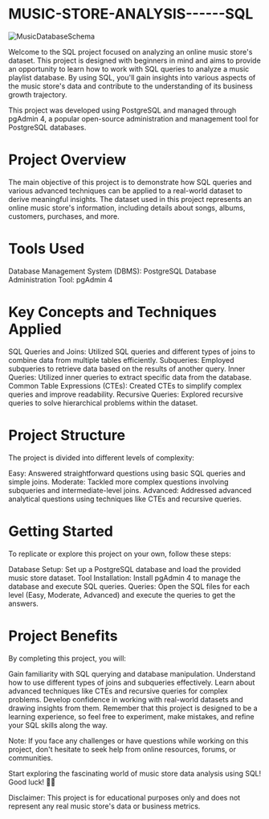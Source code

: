 # MUSIC-STORE-ANALYSIS------SQL
![MusicDatabaseSchema](https://github.com/dimpal-singh/MUSIC-STORE-ANALYSIS------SQL/assets/132731703/2104dd46-859e-4963-8dfb-1d0e71fd46e1)


Welcome to the SQL project focused on analyzing an online music store's dataset. This project is designed with beginners in mind and aims to provide an opportunity to learn how to work with SQL queries to analyze a music playlist database. By using SQL, you'll gain insights into various aspects of the music store's data and contribute to the understanding of its business growth trajectory.

This project was developed using PostgreSQL and managed through pgAdmin 4, a popular open-source administration and management tool for PostgreSQL databases.

# Project Overview
The main objective of this project is to demonstrate how SQL queries and various advanced techniques can be applied to a real-world dataset to derive meaningful insights. The dataset used in this project represents an online music store's information, including details about songs, albums, customers, purchases, and more.


# Tools Used
Database Management System (DBMS): PostgreSQL
Database Administration Tool: pgAdmin 4

# Key Concepts and Techniques Applied
SQL Queries and Joins: Utilized SQL queries and different types of joins to combine data from multiple tables efficiently.
Subqueries: Employed subqueries to retrieve data based on the results of another query.
Inner Queries: Utilized inner queries to extract specific data from the database.
Common Table Expressions (CTEs): Created CTEs to simplify complex queries and improve readability.
Recursive Queries: Explored recursive queries to solve hierarchical problems within the dataset.

# Project Structure
The project is divided into different levels of complexity:

Easy: Answered straightforward questions using basic SQL queries and simple joins.
Moderate: Tackled more complex questions involving subqueries and intermediate-level joins.
Advanced: Addressed advanced analytical questions using techniques like CTEs and recursive queries.


# Getting Started
To replicate or explore this project on your own, follow these steps:

Database Setup: Set up a PostgreSQL database and load the provided music store dataset.
Tool Installation: Install pgAdmin 4 to manage the database and execute SQL queries.
Queries: Open the SQL files for each level (Easy, Moderate, Advanced) and execute the queries to get the answers.

# Project Benefits
By completing this project, you will:

Gain familiarity with SQL querying and database manipulation.
Understand how to use different types of joins and subqueries effectively.
Learn about advanced techniques like CTEs and recursive queries for complex problems.
Develop confidence in working with real-world datasets and drawing insights from them.
Remember that this project is designed to be a learning experience, so feel free to experiment, make mistakes, and refine your SQL skills along the way.

Note: If you face any challenges or have questions while working on this project, don't hesitate to seek help from online resources, forums, or communities.

Start exploring the fascinating world of music store data analysis using SQL! Good luck! 🎵🎶

Disclaimer: This project is for educational purposes only and does not represent any real music store's data or business metrics.

